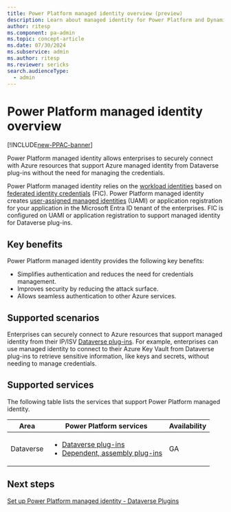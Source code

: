 ```yaml
---
title: Power Platform managed identity overview (preview)
description: Learn about managed identity for Power Platform and Dynamics 365 apps.
author: ritesp
ms.component: pa-admin
ms.topic: concept-article
ms.date: 07/30/2024
ms.subservice: admin
ms.author: ritesp
ms.reviewer: sericks
search.audienceType: 
  - admin
---
```


# Power Platform managed identity overview

[!INCLUDE[new-PPAC-banner](~/includes/new-PPAC-banner.md)]


Power Platform managed identity allows enterprises to securely connect with Azure resources that support Azure managed identity from Dataverse plug-ins without the need for managing the credentials. 

Power Platform managed identity relies on the [workload identities](/entra/workload-id/workload-identities-overview) based on [federated identity credentials](/graph/api/resources/federatedidentitycredentials-overview?view=graph-rest-1.0&preserve-view=true) (FIC). Power Platform managed identity creates [user-assigned managed identities](/entra/identity/managed-identities-azure-resources/how-manage-user-assigned-managed-identities?pivots=identity-mi-methods-azp) (UAMI) or application registration for your application in the Microsoft Entra ID tenant of the enterprises. FIC is configured on UAMI or application registration to support managed identity for Dataverse plug-ins.


## Key benefits
Power Platform managed identity provides the following key benefits:

- Simplifies authentication and reduces the need for credentials management. 
- Improves security by reducing the attack surface. 
- Allows seamless authentication to other Azure services.

## Supported scenarios
Enterprises can securely connect to Azure resources that support managed identity from their IP/ISV [Dataverse plug-ins](/power-apps/developer/data-platform/plug-ins). For example, enterprises can use managed identity to connect to their Azure Key Vault from Dataverse plug-ins to retrieve sensitive information, like keys and secrets, without needing to manage credentials.

## Supported services
The following table lists the services that support Power Platform managed identity.

| Area      | Power Platform services | Availability|
|-----------|-------------------------|-------------------------|
| Dataverse |<ul><li>[Dataverse plug-ins](/power-apps/developer/data-platform/plug-ins)</li><li>[Dependent, assembly plug-ins](/power-apps/developer/data-platform/build-and-package#dependent-assemblies)</li></ul>| GA |


## Next steps
[Set up Power Platform managed identity - Dataverse Plugins](set-up-managed-identity.md)



